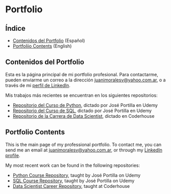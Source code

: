 # Portfolio

## Índice
- [Contenidos del Portfolio](#contenidos-del-portfolio) (Español)
- [Portfoliio Contents](#portfolio-contents) (English)

## Contenidos del Portfolio
Esta es la página principal de mi portfolio profesional. Para contactarme, pueden enviarme un correo a la dirección [juanimoralesv@yahoo.com.ar](mailto:juanimoralesv@yahoo.com.ar), o a través de mi [perfil de LinkedIn](https://www.linkedin.com/in/juanigmv/).

Mis trabajos más recientes se encuentran en los siguientes repositorios:
- [Repositorio del Curso de Python](https://github.com/juanimoralesv/2025-Python-Bootcamp/blob/main/README.md), dictado por José Portilla en Udemy
- [Repositorio del Curso de SQL](https://github.com/juanimoralesv/2025-SQL-Bootcamp/blob/main/README.md), dictado por José Portilla en Udemy
- [Repositorio de la Carrera de Data Scientist](https://github.com/juanimoralesv/2024-coderhouse-datascience/blob/main/README.md), dictado en Coderhouse

## Portfolio Contents
This is the main page of my professional portfolio. To contact me, you can send me an email at [juanimoralesv@yahoo.com.ar](mailto:juanimoralesv@yahoo.com.ar), or through my [LinkedIn profile](https://www.linkedin.com/in/juanigmv/?locale=en_US).

My most recent work can be found in the following repositories:
- [Python Course Repository](https://github.com/juanimoralesv/2025-Python-Bootcamp/blob/main/README.md), taught by José Portilla on Udemy
- [SQL Course Repository](https://github.com/juanimoralesv/2025-SQL-Bootcamp/blob/main/README.md), taught by José Portilla on Udemy
- [Data Scientist Career Repository](https://github.com/juanimoralesv/2024-coderhouse-datascience/blob/main/README.md), taught at Coderhouse

